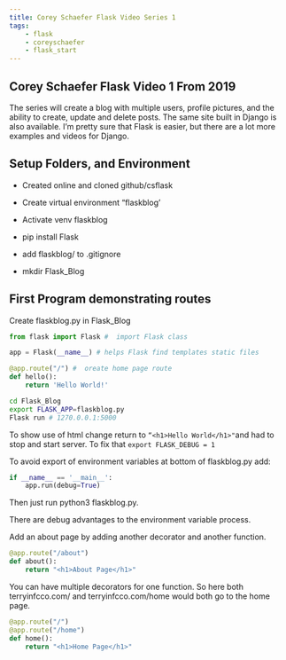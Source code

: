 ```yaml
---
title: Corey Schaefer Flask Video Series 1
tags:
    - flask
    - coreyschaefer
    - flask_start
---
```


## Corey Schaefer Flask Video 1 From 2019

The series will create  a blog with multiple users, profile pictures, and the ability to create, update and delete posts. The same site built in Django is also available. I’m pretty sure that Flask is easier, but there are a lot more examples and videos for Django.

## Setup Folders, and Environment

- Created online and cloned github/csflask
* Create virtual environment “flaskblog’
- Activate venv flaskblog
* pip install Flask
- add flaskblog/ to .gitignore
* mkdir Flask_Blog

## First Program demonstrating routes

Create flaskblog.py in Flask_Blog

``` python
from flask import Flask #  import Flask class

app = Flask(__name__) # helps Flask find templates static files

@app.route("/") #  oreate home page route
def hello():
    return 'Hello World!'
```

``` bash
cd Flask_Blog
export FLASK_APP=flaskblog.py
Flask run # 1270.0.0.1:5000
```

To show use of html change return to `“<h1>Hello World</h1>"`and had to stop and start server. To fix that `export FLASK_DEBUG = 1`

To avoid export of environment variables at bottom of flaskblog.py add:

``` python
if __name__ == '__main__':
    app.run(debug=True)

```

Then just run python3 flaskblog.py.

There are debug advantages to the environment variable process.

Add an about page by adding another decorator and another function.

```python
@app.route("/about")
def about():
    return "<h1>About Page</h1>"

```

You can have multiple decorators for one function. So here both terryinfcco.com/ and terryinfcco.com/home would both go to the home page.

``` python
@app.route("/")
@app.route("/home")
def home():
    return "<h1>Home Page</h1>"

```
